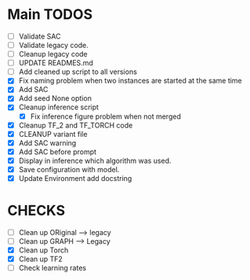 # Main TODOS

-   [ ] Validate SAC
-   [ ] Validate legacy code.
-   [ ] Cleanup legacy code
-   [ ] UPDATE READMES.md
-   [ ] Add cleaned up script to all versions
-   [x] Fix naming problem when two instances are started at the same time
-   [x] Add SAC
-   [x] Add seed None option
-   [x] Cleanup inference script
    -   [x] Fix inference figure problem when not merged
-   [x] Cleanup TF_2 and TF_TORCH code
-   [x] CLEANUP variant file
-   [x] Add SAC warning
-   [x] Add SAC before prompt
-   [x] Display in inference which algorithm was used.
-   [x] Save configuration with model.
-   [x] Update Environment add docstring

# CHECKS

-   [ ] Clean up ORiginal --> legacy
-   [ ] Clean up GRAPH --> Legacy
-   [x] Clean up Torch
-   [x] Clean up TF2
-   [ ] Check learning rates
